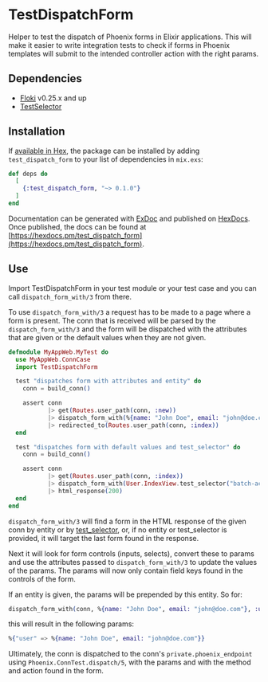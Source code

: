 # TestDispatchForm

Helper to test the dispatch of Phoenix forms in Elixir applications. This will
make it easier to write integration tests to check if forms in Phoenix templates
will submit to the intended controller action with the right params.

## Dependencies

- [Floki](https://github.com/philss/floki) v0.25.x and up
- [TestSelector](https://github.com/DefactoSoftware/test_selector)

## Installation

If [available in Hex](https://hex.pm/docs/publish), the package can be installed
by adding `test_dispatch_form` to your list of dependencies in `mix.exs`:

```elixir
def deps do
  [
    {:test_dispatch_form, "~> 0.1.0"}
  ]
end
```

Documentation can be generated with [ExDoc](https://github.com/elixir-lang/ex_doc)
and published on [HexDocs](https://hexdocs.pm). Once published, the docs can
be found at [https://hexdocs.pm/test_dispatch_form](https://hexdocs.pm/test_dispatch_form).

## Use

Import TestDispatchForm in your test module or your test case and you can call
`dispatch_form_with/3` from there.

To use `dispatch_form_with/3` a request has to be made to a page where a form is
present. The conn that is received will be parsed by the `dispatch_form_with/3`
and the form will be dispatched with the attributes that are given or the
default values when they are not given.

```elixir
defmodule MyAppWeb.MyTest do
  use MyAppWeb.ConnCase
  import TestDispatchForm

  test "dispatches form with attributes and entity" do
    conn = build_conn()

    assert conn
           |> get(Routes.user_path(conn, :new))
           |> dispatch_form_with(%{name: "John Doe", email: "john@doe.com"}, :user)
           |> redirected_to(Routes.user_path(conn, :index))
  end

  test "dispatches form with default values and test_selector" do
    conn = build_conn()

    assert conn
           |> get(Routes.user_path(conn, :index))
           |> dispatch_form_with(User.IndexView.test_selector("batch-action"))
           |> html_response(200)
  end
end
```

`dispatch_form_with/3` will find a form in the HTML response of the given conn by
entity or by [test_selector](https://github.com/DefactoSoftware/test_selector),
or, if no entity or test_selector is provided, it will target the last form found
in the response.

Next it will look for form controls (inputs, selects), convert these to params
and use the attributes passed to `dispatch_form_with/3` to update the values of
the params. The params will now only contain field keys found in the controls of
the form.

If an entity is given, the params will be prepended by this entity. So for:

```elixir
dispatch_form_with(conn, %{name: "John Doe", email: "john@doe.com"}, :user)
```

this will result in the following params:

```elixir
%{"user" => %{name: "John Doe", email: "john@doe.com"}}
```

Ultimately, the conn is dispatched to the conn's `private.phoenix_endpoint`
using `Phoenix.ConnTest.dispatch/5`, with the params and with the method and
action found in the form.
